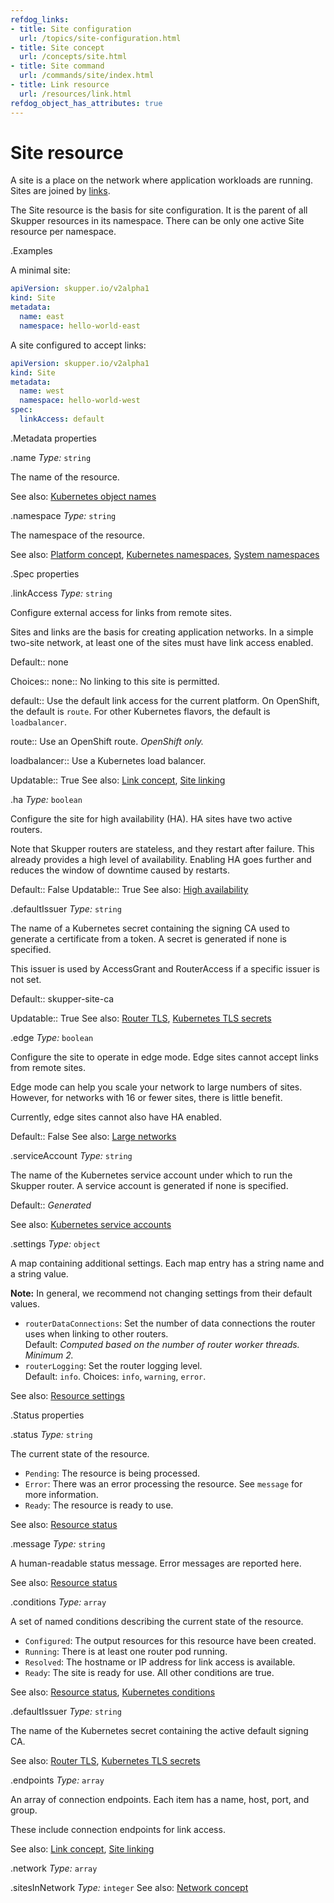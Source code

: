 ```yaml
---
refdog_links:
- title: Site configuration
  url: /topics/site-configuration.html
- title: Site concept
  url: /concepts/site.html
- title: Site command
  url: /commands/site/index.html
- title: Link resource
  url: /resources/link.html
refdog_object_has_attributes: true
---
```


# Site resource

A site is a place on the network where application workloads are
running.  Sites are joined by [links](link.html).

The Site resource is the basis for site configuration.  It is the
parent of all Skupper resources in its namespace.  There can be only
one active Site resource per namespace.

.Examples

A minimal site:

```yaml
apiVersion: skupper.io/v2alpha1
kind: Site
metadata:
  name: east
  namespace: hello-world-east
```

A site configured to accept links:

```yaml
apiVersion: skupper.io/v2alpha1
kind: Site
metadata:
  name: west
  namespace: hello-world-west
spec:
  linkAccess: default
```

.Metadata properties

.name
*Type:* `string`

The name of the resource.

See also: [Kubernetes object names](https://kubernetes.io/docs/concepts/overview/working-with-objects/names/)

.namespace
*Type:* `string`

The namespace of the resource.

See also: [Platform concept]({{site_prefix}}/concepts/platform.html), [Kubernetes namespaces](https://kubernetes.io/docs/concepts/overview/working-with-objects/namespaces/), [System namespaces]({{site_prefix}}/topics/system-namespaces.html)

.Spec properties

.linkAccess
*Type:* `string`

Configure external access for links from remote sites.

Sites and links are the basis for creating application
networks.  In a simple two-site network, at least one of
the sites must have link access enabled.

Default:: none

Choices:: none:: No linking to this site is permitted.

default:: Use the default link access for the current platform. On OpenShift, the default is <code>route</code>.  For other Kubernetes flavors, the default is <code>loadbalancer</code>.

route:: Use an OpenShift route.  <em>OpenShift only.</em>

loadbalancer:: Use a Kubernetes load balancer.

Updatable:: True
See also: [Link concept]({{site_prefix}}/concepts/link.html), [Site linking]({{site_prefix}}/topics/site-linking.html)

.ha
*Type:* `boolean`

Configure the site for high availability (HA).  HA sites
have two active routers.

Note that Skupper routers are stateless, and they restart
after failure.  This already provides a high level of
availability.  Enabling HA goes further and reduces the
window of downtime caused by restarts.

Default:: False
Updatable:: True
See also: [High availability]({{site_prefix}}/topics/high-availability.html)

.defaultIssuer
*Type:* `string`

The name of a Kubernetes secret containing the signing CA
used to generate a certificate from a token.  A secret is
generated if none is specified.

This issuer is used by AccessGrant and RouterAccess if a
specific issuer is not set.

Default:: skupper-site-ca

Updatable:: True
See also: [Router TLS]({{site_prefix}}/topics/router-tls.html), [Kubernetes TLS secrets](https://kubernetes.io/docs/concepts/configuration/secret/#tls-secrets)

.edge
*Type:* `boolean`

Configure the site to operate in edge mode.  Edge sites
cannot accept links from remote sites.

Edge mode can help you scale your network to large numbers
of sites.  However, for networks with 16 or fewer sites,
there is little benefit.

Currently, edge sites cannot also have HA enabled.

<!-- Future: An edge site has the exclusive ability to set a
"VAN ID" that enables multiple VANs to operate on shared
router infrastructure. -->

Default:: False
See also: [Large networks]({{site_prefix}}/topics/large-networks.html)

.serviceAccount
*Type:* `string`

The name of the Kubernetes service account under which to run
the Skupper router.  A service account is generated if none is
specified.

Default:: <em>Generated</em>

See also: [Kubernetes service accounts](https://kubernetes.io/docs/concepts/security/service-accounts/)

.settings
*Type:* `object`

A map containing additional settings.  Each map entry has a
string name and a string value.

**Note:** In general, we recommend not changing settings from
their default values.


- `routerDataConnections`: Set the number of data
  connections the router uses when linking to other
  routers.<br/>
  Default: *Computed based on the number of router worker
  threads.  Minimum 2.*
- `routerLogging`: Set the router logging level.<br/>
  Default: `info`.  Choices: `info`, `warning`, `error`.

See also: [Resource settings]({{site_prefix}}/topics/resource-settings.html)

.Status properties

.status
*Type:* `string`

The current state of the resource.

- `Pending`: The resource is being processed.
- `Error`: There was an error processing the resource.  See
  `message` for more information.
- `Ready`: The resource is ready to use.

See also: [Resource status]({{site_prefix}}/topics/resource-status.html)

.message
*Type:* `string`

A human-readable status message.  Error messages are reported
here.

See also: [Resource status]({{site_prefix}}/topics/resource-status.html)

.conditions
*Type:* `array`

A set of named conditions describing the current state of the
resource.


- `Configured`: The output resources for this resource have
  been created.
- `Running`: There is at least one router pod running.
- `Resolved`: The hostname or IP address for link access is
  available.
- `Ready`: The site is ready for use.  All other conditions
  are true.

See also: [Resource status]({{site_prefix}}/topics/resource-status.html), [Kubernetes conditions](https://maelvls.dev/kubernetes-conditions/)

.defaultIssuer
*Type:* `string`

The name of the Kubernetes secret containing the active
default signing CA.

See also: [Router TLS]({{site_prefix}}/topics/router-tls.html), [Kubernetes TLS secrets](https://kubernetes.io/docs/concepts/configuration/secret/#tls-secrets)

.endpoints
*Type:* `array`

An array of connection endpoints.  Each item has a name, host,
port, and group.

These include connection endpoints for link access.

See also: [Link concept]({{site_prefix}}/concepts/link.html), [Site linking]({{site_prefix}}/topics/site-linking.html)

.network
*Type:* `array`


.sitesInNetwork
*Type:* `integer`
See also: [Network concept]({{site_prefix}}/concepts/network.html)
